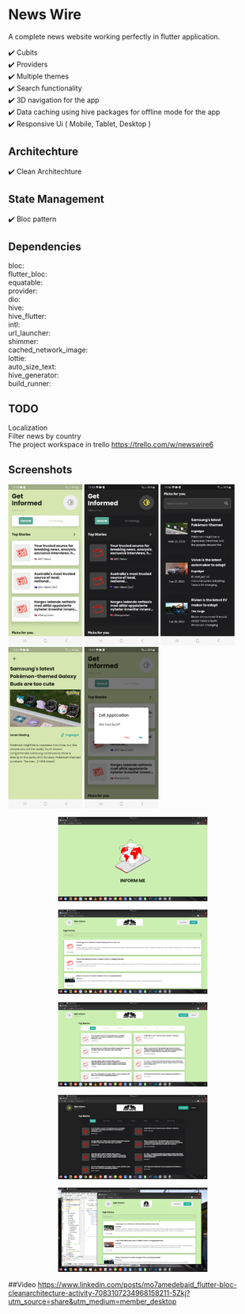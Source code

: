 # News Wire
A complete news website working perfectly in flutter application.

✔️ Cubits <br />
✔️ Providers <br />
✔️ Multiple themes<br />
✔️ Search functionality <br />
✔️ 3D navigation for the app <br />
✔️ Data caching using hive packages for offline mode for the app<br />
✔️ Responsive Ui ( Mobile, Tablet, Desktop ) <br />

## Architechture
✔️ Clean Architechture <br />

## State Management
✔️ Bloc pattern <br />

## Dependencies 
bloc:       
flutter_bloc:       
equatable:      
provider:       
dio:        
hive:       
hive_flutter:       
intl:       
url_launcher:       
shimmer:        
cached_network_image:       
lottie:     
auto_size_text:     
hive_generator:     
build_runner:       

## TODO
 Localization    
 Filter news by country  
 The project workspace in trello https://trello.com/w/newswire6

## Screenshots

<p float="left">
  <img src="https://github.com/mo7amedaliEbaid/news-wire/blob/584ad65417e6e574a3b5c77cf224e2fcd2aa2938/newswire_screenshots/1.jpg" width="150" />
  <img src="https://github.com/mo7amedaliEbaid/news-wire/blob/584ad65417e6e574a3b5c77cf224e2fcd2aa2938/newswire_screenshots/2.jpg" width="150" /> 
  <img src="https://github.com/mo7amedaliEbaid/news-wire/blob/584ad65417e6e574a3b5c77cf224e2fcd2aa2938/newswire_screenshots/3.jpg" width="150" />
   <img src="https://github.com/mo7amedaliEbaid/news-wire/blob/584ad65417e6e574a3b5c77cf224e2fcd2aa2938/newswire_screenshots/4.jpg" width="150" />
   <img src="https://github.com/mo7amedaliEbaid/news-wire/blob/584ad65417e6e574a3b5c77cf224e2fcd2aa2938/newswire_screenshots/5.jpg" width="150" />
</p>
<p align="center">
  <img width=60%
  height=40%
  src="https://github.com/mo7amedaliEbaid/news-wire/blob/584ad65417e6e574a3b5c77cf224e2fcd2aa2938/newswire_screenshots/web1.png">
</p>

<p align="center">
  <img width=60%
  height=40%
  src="https://github.com/mo7amedaliEbaid/news-wire/blob/584ad65417e6e574a3b5c77cf224e2fcd2aa2938/newswire_screenshots/web4.png">
</p>


<p align="center">
  <img width=60%
  height=40%
  src="https://github.com/mo7amedaliEbaid/news-wire/blob/584ad65417e6e574a3b5c77cf224e2fcd2aa2938/newswire_screenshots/web2.png">
</p>


<p align="center">
  <img width=60%
  height=40%
  src="https://github.com/mo7amedaliEbaid/news-wire/blob/584ad65417e6e574a3b5c77cf224e2fcd2aa2938/newswire_screenshots/web3.png">
</p>


<p align="center">
  <img width=60%
  height=40%
  src="https://github.com/mo7amedaliEbaid/news-wire/blob/584ad65417e6e574a3b5c77cf224e2fcd2aa2938/newswire_screenshots/web5.png">
</p>

##Video
https://www.linkedin.com/posts/mo7amedebaid_flutter-bloc-cleanarchitecture-activity-7083107234968158211-5Zkj?utm_source=share&utm_medium=member_desktop
